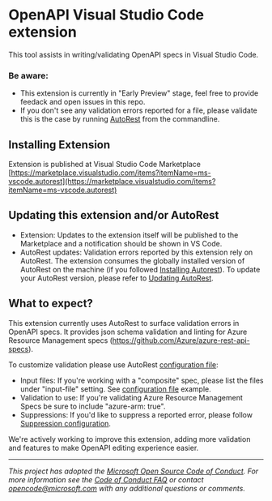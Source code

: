 # OpenAPI Visual Studio Code extension

This tool assists in writing/validating OpenAPI specs in Visual Studio Code.

### Be aware: 

 - This extension is currently in "Early Preview" stage, feel free to provide feedack and open issues in this repo. 
 - If you don't see any validation errors reported for a file, please validate this is the case by running [AutoRest](https://github.com/Azure/autorest/blob/ceef1e6acf6e2f82458a5b2b606f842e6049fe52/docs/developer/validation-rules/readme.md) from the commandline. 

## Installing Extension

Extension is published at Visual Studio Code Marketplace [https://marketplace.visualstudio.com/items?itemName=ms-vscode.autorest](https://marketplace.visualstudio.com/items?itemName=ms-vscode.autorest)

## Updating this extension and/or AutoRest

- Extension: Updates to the extension itself will be published to the Marketplace and a notification should be shown in VS Code. 
- AutoRest updates: Validation errors reported by this extension rely on AutoRest. The extension consumes the globally installed version of AutoRest on the machine (if you followed [Installing Autorest](https://github.com/Azure/autorest#installing-autorest)). To update your AutoRest version, please refer to [Updating AutoRest](https://github.com/Azure/autorest#updating-autorest).

## What to expect?

This extension currently uses AutoRest to surface validation errors in OpenAPI specs. It provides json schema validation and linting for Azure Resource Management specs (https://github.com/Azure/azure-rest-api-specs).

To customize validation please use AutoRest [configuration file](https://github.com/Azure/autorest/tree/97b68250afd96111f79047e24e22eeb82a30426f/src/autorest-core/test/variations/suppressions):
- Input files: If you're working with a "composite" spec, please list the files under "input-file" setting. See [configuration file](https://github.com/Azure/autorest/tree/97b68250afd96111f79047e24e22eeb82a30426f/src/autorest-core/test/variations/suppressions) example.
- Validation to use: If you're validating Azure Resource Management Specs be sure to include "azure-arm: true". 
- Suppressions: If you'd like to suppress a reported error, please follow [Suppression configuration](https://github.com/Azure/autorest/tree/97b68250afd96111f79047e24e22eeb82a30426f/src/autorest-core/test/variations/suppressions#suppressions).

We're actively working to improve this extension, adding more validation and features to make OpenAPI editing experience easier.

---
_This project has adopted the [Microsoft Open Source Code of Conduct](https://opensource.microsoft.com/codeofconduct/). For more information see the [Code of Conduct FAQ](https://opensource.microsoft.com/codeofconduct/faq/) or contact [opencode@microsoft.com](mailto:opencode@microsoft.com) with any additional questions or comments._
